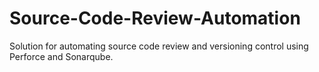 # Source-Code-Review-Automation
Solution for automating source code review and versioning control using Perforce and Sonarqube.
